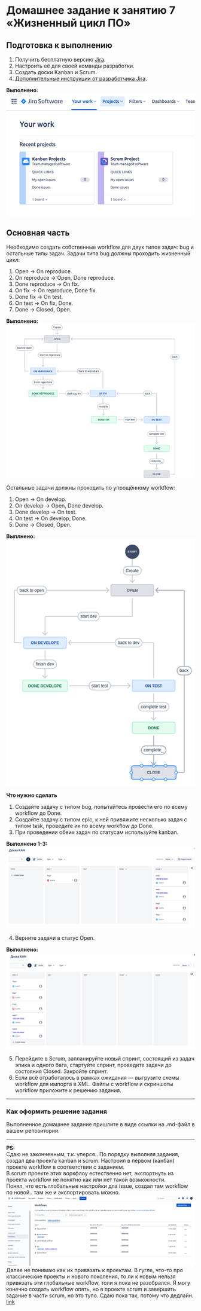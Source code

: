 # Домашнее задание к занятию 7 «Жизненный цикл ПО»

## Подготовка к выполнению

1. Получить бесплатную версию [Jira](https://www.atlassian.com/ru/software/jira/free).
2. Настроить её для своей команды разработки.
3. Создать доски Kanban и Scrum.
4. [Дополнительные инструкции от разработчика Jira](https://support.atlassian.com/jira-cloud-administration/docs/import-and-export-issue-workflows/).

**Выполнено:**  
![jira-01.png](https://github.com/Alexander-Sharygin/devops-netology/blob/main/HomeWork/img/jira-01.png)
## Основная часть

Необходимо создать собственные workflow для двух типов задач: bug и остальные типы задач. Задачи типа bug должны проходить жизненный цикл:

1. Open -> On reproduce.
2. On reproduce -> Open, Done reproduce.
3. Done reproduce -> On fix.
4. On fix -> On reproduce, Done fix.
5. Done fix -> On test.
6. On test -> On fix, Done.
7. Done -> Closed, Open.

**Выполнено:**  
![jira-02.png](https://github.com/Alexander-Sharygin/devops-netology/blob/main/HomeWork/img/jira-02.png)


Остальные задачи должны проходить по упрощённому workflow:

1. Open -> On develop.
2. On develop -> Open, Done develop.
3. Done develop -> On test.
4. On test -> On develop, Done.
5. Done -> Closed, Open.

**Выплнено:**  
![jira-03.png](https://github.com/Alexander-Sharygin/devops-netology/blob/main/HomeWork/img/jira-03.png)


**Что нужно сделать**

1. Создайте задачу с типом bug, попытайтесь провести его по всему workflow до Done. 
1. Создайте задачу с типом epic, к ней привяжите несколько задач с типом task, проведите их по всему workflow до Done. 
1. При проведении обеих задач по статусам используйте kanban. 

**Выполнено 1-3:**  
![jira-04.png](https://github.com/Alexander-Sharygin/devops-netology/blob/main/HomeWork/img/jira-04.png)


4. Верните задачи в статус Open.

**Выполнено:**  
![jira-06.png](https://github.com/Alexander-Sharygin/devops-netology/blob/main/HomeWork/img/jira-06.png)

5. Перейдите в Scrum, запланируйте новый спринт, состоящий из задач эпика и одного бага, стартуйте спринт, проведите задачи до состояния Closed. Закройте спринт.
2. Если всё отработалось в рамках ожидания — выгрузите схемы workflow для импорта в XML. Файлы с workflow и скриншоты workflow приложите к решению задания.

---

### Как оформить решение задания

Выполненное домашнее задание пришлите в виде ссылки на .md-файл в вашем репозитории.

---

**PS:**  
Сдаю не законченным, т.к. уперся..
По порядку выполняя задания, создал два проекта kanban и scrum. Настроил в первом (канбан) проекте workflow в соответствии с заданием.  
В scrum проекте этих воркфлоу естественно нет, экспортнуть из проекта workflow не понятно как или нет такой возможности.  
Понял, что есть глобальные настройки дла issue, создал там workflow по новой.. там же и экспортировать можно.  
![jira-05.png](https://github.com/Alexander-Sharygin/devops-netology/blob/main/HomeWork/img/jira-05.png)
Далее не понимаю как их привязать к проектам. В гугле, что-то про классические проекты и нового поколения, то ли к новым нельзя привязать эти глобальные workflow, толи я пока не разобрался. Я могу конечно создать workflow опять, но в проекте scrum и завершить задание в части scrum, но это тупо. Сдаю пока так, потому что дедлайн.
[link](https://community.atlassian.com/t5/Team-managed-projects-articles/Everything-you-want-to-know-about-next-gen-projects-in-Jira/ba-p/894773)
